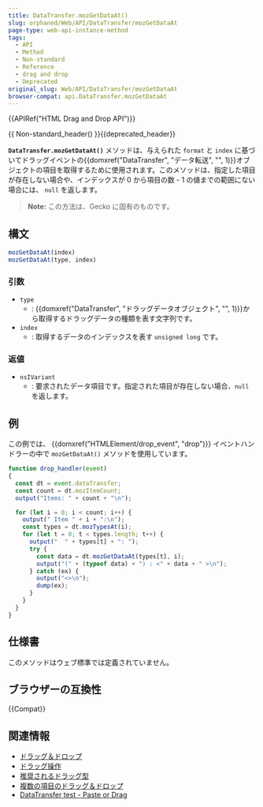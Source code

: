 ```yaml
---
title: DataTransfer.mozGetDataAt()
slug: orphaned/Web/API/DataTransfer/mozGetDataAt
page-type: web-api-instance-method
tags:
  - API
  - Method
  - Non-standard
  - Reference
  - drag and drop
  - Deprecated
original_slug: Web/API/DataTransfer/mozGetDataAt
browser-compat: api.DataTransfer.mozGetDataAt
---
```


{{APIRef("HTML Drag and Drop API")}}

{{ Non-standard_header() }}{{deprecated_header}}

**`DataTransfer.mozGetDataAt()`** メソッドは、与えられた `format` と `index` に基づいてドラッグイベントの{{domxref("DataTransfer", "データ転送", "", 1)}}オブジェクトの項目を取得するために使用されます。このメソッドは、指定した項目が存在しない場合や、インデックスが 0 から項目の数 - 1 の値までの範囲にない場合には、 `null` を返します。

> **Note:** この方法は、Gecko に固有のものです。

## 構文

```js
mozGetDataAt(index)
mozGetDataAt(type, index)
```

### 引数

- `type`
  - : {{domxref("DataTransfer", "ドラッグデータオブジェクト", "", 1)}}から取得するドラッグデータの種類を表す文字列です。
- `index`
  - : 取得するデータのインデックスを表す `unsigned long` です。

### 返値

- `nsIVariant`
  - : 要求されたデータ項目です。指定された項目が存在しない場合、`null` を返します。

## 例

この例では、 {{domxref("HTMLElement/drop_event", "drop")}} イベントハンドラーの中で `mozGetDataAt()` メソッドを使用しています。

```js
function drop_handler(event)
{
  const dt = event.dataTransfer;
  const count = dt.mozItemCount;
  output("Items: " + count + "\n");

  for (let i = 0; i < count; i++) {
    output(" Item " + i + ":\n");
    const types = dt.mozTypesAt(i);
    for (let t = 0; t < types.length; t++) {
      output("  " + types[t] + ": ");
      try {
        const data = dt.mozGetDataAt(types[t], i);
        output("(" + (typeof data) + ") : <" + data + " >\n");
      } catch (ex) {
        output("<>\n");
        dump(ex);
      }
    }
  }
}
```

## 仕様書

このメソッドはウェブ標準では定義されていません。

## ブラウザーの互換性

{{Compat}}

## 関連情報

- [ドラッグ＆ドロップ](/ja/docs/Web/API/HTML_Drag_and_Drop_API)
- [ドラッグ操作](/ja/docs/Web/API/HTML_Drag_and_Drop_API/Drag_operations)
- [推奨されるドラッグ型](/ja/docs/Web/API/HTML_Drag_and_Drop_API/Recommended_drag_types)
- [複数の項目のドラッグ＆ドロップ](/ja/docs/Web/API/HTML_Drag_and_Drop_API/Multiple_items)
- [DataTransfer test - Paste or Drag](https://codepen.io/tech_query/pen/MqGgap)
